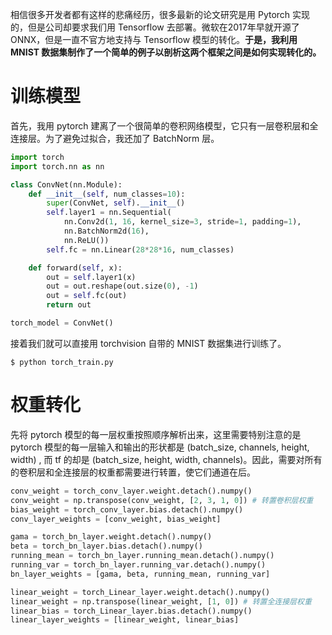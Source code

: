 相信很多开发者都有这样的悲痛经历，很多最新的论文研究是用 Pytorch 实现的，但是公司却要求我们用 Tensorflow 去部署。微软在2017年早就开源了 ONNX，但是一直不官方地支持与 Tensorflow 模型的转化。**于是，我利用 MNIST 数据集制作了一个简单的例子以剖析这两个框架之间是如何实现转化的。**

# 训练模型
首先，我用 pytorch 建离了一个很简单的卷积网络模型，它只有一层卷积层和全连接层。为了避免过拟合，我还加了 BatchNorm 层。

```python
import torch
import torch.nn as nn

class ConvNet(nn.Module):
    def __init__(self, num_classes=10):
        super(ConvNet, self).__init__()
        self.layer1 = nn.Sequential(
            nn.Conv2d(1, 16, kernel_size=3, stride=1, padding=1),
            nn.BatchNorm2d(16),
            nn.ReLU())
        self.fc = nn.Linear(28*28*16, num_classes)

    def forward(self, x):
        out = self.layer1(x)
        out = out.reshape(out.size(0), -1)
        out = self.fc(out)
        return out

torch_model = ConvNet()
```
接着我们就可以直接用 torchvision 自带的 MNIST 数据集进行训练了。

```bashrc
$ python torch_train.py
```

# 权重转化
先将 pytorch 模型的每一层权重按照顺序解析出来，这里需要特别注意的是 pytorch 模型的每一层输入和输出的形状都是 (batch_size, channels, height, width) , 而 tf 的却是 (batch_size, height, width, channels)。因此，需要对所有的卷积层和全连接层的权重都需要进行转置，使它们通道在后。

```python
conv_weight = torch_conv_layer.weight.detach().numpy()
conv_weight = np.transpose(conv_weight, [2, 3, 1, 0]) # 转置卷积层权重
bias_weight = torch_conv_layer.bias.detach().numpy()
conv_layer_weights = [conv_weight, bias_weight]

gama = torch_bn_layer.weight.detach().numpy()
beta = torch_bn_layer.bias.detach().numpy()
running_mean = torch_bn_layer.running_mean.detach().numpy()
running_var = torch_bn_layer.running_var.detach().numpy()
bn_layer_weights = [gama, beta, running_mean, running_var]

linear_weight = torch_Linear_layer.weight.detach().numpy()
linear_weight = np.transpose(linear_weight, [1, 0]) # 转置全连接层权重
linear_bias = torch_Linear_layer.bias.detach().numpy()
linear_layer_weights = [linear_weight, linear_bias]
```

